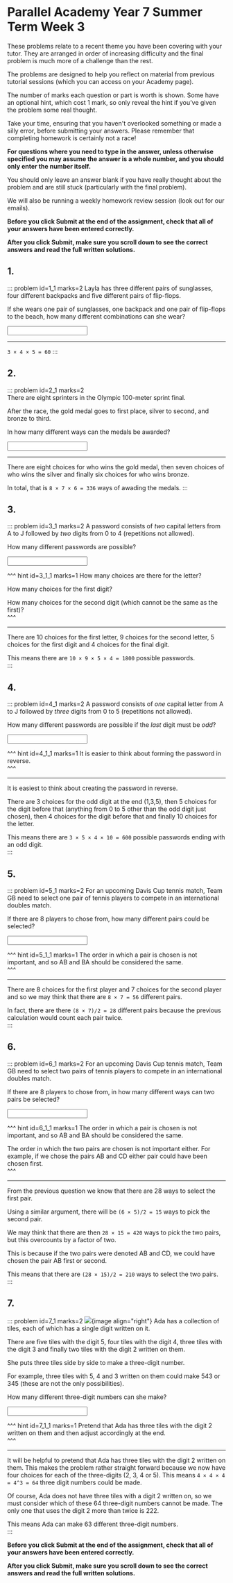 # Parallel Academy Year 7 Summer Term Week 3

These problems relate to a recent theme you have been covering with your tutor. They are arranged in order of increasing difficulty and the final problem is much more of a challenge than the rest.  

The problems are designed to help you reflect on material from previous tutorial sessions (which you can access on your Academy page).  

The number of marks each question or part is worth is shown. Some have an optional hint, which cost 1 mark, so only reveal the hint if you’ve given the problem some real thought.   

Take your time, ensuring that you haven't overlooked something or made a silly error, before submitting your answers. Please remember that completing homework is certainly not a race!  

**For questions where you need to type in the answer, unless otherwise specified you may assume the answer is a whole number, and you should only enter the number itself.**  

You should only leave an answer blank if you have really thought about the problem and are still stuck (particularly with the final problem).  

We will also be running a weekly homework review session (look out for our emails).  

**Before you click Submit at the end of the assignment, check that all of your answers have been entered correctly.** 
  
**After you click Submit, make sure you scroll down to see the correct answers and read the full written solutions.**  

## 1.
::: problem id=1_1 marks=2
Layla has three different pairs of sunglasses, four different backpacks and five different pairs of flip-flops.  

If she wears one pair of sunglasses, one backpack and one pair of flip-flops to the beach, how many different combinations can she wear?  

<input type="number" solution="60"/>  

---

`3 × 4 × 5 = 60`
:::


## 2.
::: problem id=2_1 marks=2  
There are eight sprinters in the Olympic 100-meter sprint final.  

After the race, the gold medal goes to first place, silver to second, and bronze to third.  

In how many different ways can the medals be awarded?  
 
<input type="number" solution="336"/>

---

There are eight choices for who wins the gold medal, then seven choices of who wins the silver and finally six choices for who wins bronze.  

In total, that is `8 × 7 × 6 = 336` ways of awading the medals.
:::


## 3.
::: problem id=3_1 marks=2
A password consists of _two_ capital letters from A to J followed by _two_ digits from 0 to 4 (repetitions not allowed).  

How many different passwords are possible?  

<input type="number" solution="1800"/>  

^^^ hint id=3_1_1 marks=1
How many choices are there for the letter?  

How many choices for the first digit?  

How many choices for the second digit (which cannot be the same as the first)?  
^^^

---

There are 10 choices for the first letter, 9 choices for the second letter, 5 choices for the first digit and 4 choices for the final digit.  

This means there are `10 × 9 × 5 × 4 = 1800` possible passwords.  
:::


## 4.
::: problem id=4_1 marks=2
A password consists of _one_ capital letter from A to J followed by _three_ digits from 0 to 5 (repetitions not allowed).  

How many different passwords are possible if the _last_ digit must be _odd_?  
  
<input type="number" solution="600"/>  

^^^ hint id=4_1_1 marks=1
It is easier to think about forming the password in reverse.  
^^^

---
It is easiest to think about creating the password in reverse.  

There are 3 choices for the odd digit at the end (1,3,5), then 5 choices for the digit before that (anything from 0 to 5 other than the odd digit just chosen), then 4 choices for the digit before that and finally 10 choices for the letter.  

This means there are `3 × 5 × 4 × 10 = 600` possible passwords ending with an odd digit.  
:::


## 5.
::: problem id=5_1 marks=2
For an upcoming Davis Cup tennis match, Team GB need to select one pair of tennis players to compete in an international doubles match.  

If there are 8 players to chose from, how many different pairs could be selected?  
  
<input type="number" solution="28"/> 

^^^ hint id=5_1_1 marks=1
The order in which a pair is chosen is not important, and so AB and BA should be considered the same.  
^^^

---
There are 8 choices for the first player and 7 choices for the second player and so we may think that there are `8 × 7 = 56` different pairs.  

In fact, there are there `(8 × 7)/2 = 28` different pairs because the previous calculation would count each pair twice.  
:::


## 6.
::: problem id=6_1 marks=2
For an upcoming Davis Cup tennis match, Team GB need to select two pairs of tennis players to compete in an international doubles match.  

If there are 8 players to chose from, in how many different ways can two pairs be selected?  
  
<input type="number" solution="210"/> 

^^^ hint id=6_1_1 marks=1
The order in which a pair is chosen is not important, and so AB and BA should be considered the same.  

The order in which the two pairs are chosen is not important either. For example, if we chose the pairs AB and CD either pair could have been chosen first.  
^^^

---
From the previous question we know that there are 28 ways to select the first pair.  

Using a similar argument, there will be `(6 × 5)/2 = 15` ways to pick the second pair.  

We may think that there are then `28 × 15 = 420` ways to pick the two pairs, but this overcounts by a factor of two.  

This is because if the two pairs were denoted AB and CD, we could have chosen the pair AB first or second.  

This means that there are `(28 × 15)/2 = 210` ways to select the two pairs.  
:::

## 7.
::: problem id=7_1 marks=2
![](/resources/academy-4-week-2/4-skull.png){image align="right"} 
Ada has a collection of tiles, each of which has a single digit written on it.  

There are five tiles with the digit 5, four tiles with the digit 4, three tiles with the digit 3 and finally two tiles with the digit 2 written on them.  

She puts three tiles side by side to make a three-digit number.  

For example, three tiles with 5, 4 and 3 written on them could make 543 or 345 (these are not the only possibilities).  

How many different three-digit numbers can she make?  

<input type="number" solution="63"/> 

^^^ hint id=7_1_1 marks=1
Pretend that Ada has three tiles with the digit 2 written on them and then adjust accordingly at the end.  
^^^

---

It will be helpful to pretend that Ada has three tiles with the digit 2 written on them. This makes the problem rather straight forward because we now have four choices for each of the three-digits (2, 3, 4 or 5). This means `4 × 4 × 4 = 4^3 = 64` three digit numbers could be made.  

Of course, Ada does not have three tiles with a digit 2 written on, so we must consider which of these 64 three-digit numbers cannot be made. The only one that uses the digit 2 more than twice is 222.  

This means Ada can make 63 different three-digit numbers.  
:::

**Before you click Submit at the end of the assignment, check that all of your answers have been entered correctly.** 
  
**After you click Submit, make sure you scroll down to see the correct answers and read the full written solutions.**  
